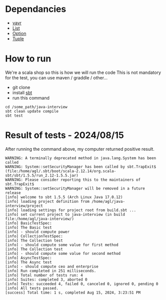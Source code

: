 
# Dependancies

* [vavr](https://www.vavr.io/)
* [List](https://docs.vavr.io/#_list)
* [Option](https://docs.vavr.io/#_option)
* [Tuple](https://docs.vavr.io/#_tuples)

# How to run

We're a scala shop so this is how we will run the code
This is not mandatory for the test, you can use maven / graddle / other...

* git clone
* install [sbt](https://www.scala-sbt.org/)
* run this command

```
cd /some_path/java-interview
sbt clean update compile
sbt test
```

# Result of tests - 2024/08/15

After running the command above, my computer returned positive result.
```shell
WARNING: A terminally deprecated method in java.lang.System has been called
WARNING: System::setSecurityManager has been called by sbt.TrapExit$ (file:/home/agl/.sbt/boot/scala-2.12.14/org.scala-sbt/sbt/1.5.5/run_2.12-1.5.5.jar)
WARNING: Please consider reporting this to the maintainers of sbt.TrapExit$
WARNING: System::setSecurityManager will be removed in a future release
[info] welcome to sbt 1.5.5 (Arch Linux Java 17.0.12)
[info] loading project definition from /home/agl/java-interview/project
[info] loading settings for project root from build.sbt ...
[info] set current project to java-interview (in build file:/home/agl/java-interview/)
[info] BasicTestSpec:
[info] The Basic test
[info] - should compute power
[info] CollectionTestSpec:
[info] The Collection test
[info] - should compute some value for first method
[info] The Collection test
[info] - should compute some value for second method
[info] AsyncTestSpec:
[info] The Async test
[info] - should compute ceo and enterprise
[info] Run completed in 251 milliseconds.
[info] Total number of tests run: 4
[info] Suites: completed 3, aborted 0
[info] Tests: succeeded 4, failed 0, canceled 0, ignored 0, pending 0
[info] All tests passed.
[success] Total time: 1 s, completed Aug 15, 2024, 3:23:51 PM
```
